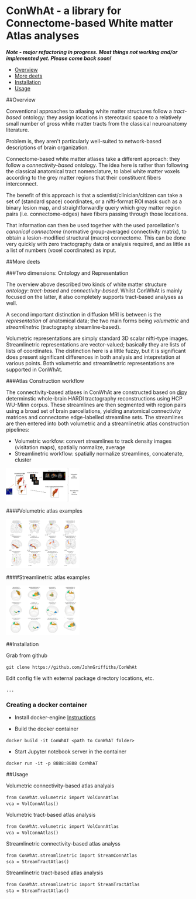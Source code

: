 # ConWhAt - a library for Connectome-based White matter Atlas analyses

***Note - major refactoring in progress. Most things not working and/or implemented yet. Please come back soon!***


- [Overview](#overview)  
- [More deets](#more-deets)  
- [Installation](#installation)  
- [Usage](#usage)  



##Overview

Conventional approaches to atlasing white matter structures follow a *tract-based* ontology: they assign locations in stereotaxic space to a relatively small number of gross white matter tracts from the classical neuroanatomy literature.

Problem is, they aren't particularly well-suited to network-based descriptions of brain organization.

Connectome-based white matter atlases take a different approach: they follow a *connectivity-based* ontology. The idea here is rather than following the classical anatomical tract nomenclature, to label white matter voxels according to the grey matter regions that their constituent fibers interconnect.

The benefit of this approach is that a scientist/clinician/citizen can take a set of (standard space) coordinates, or a nifti-format ROI mask such as a binary lesion map, and straightforwardly query which grey matter region pairs (i.e. connectome-edges) have fibers passing through those locations.

That information can then be used together with the used parcellation's *canonical connectome* (normative group-averaged connectivity matrix), to obtain a lesion-modified structural (macro) connectome. This can be done very quickly with zero tractography data or analysis required, and as little as a list of numbers (voxel coordinates) as input.


##More deets

###Two dimensions: Ontology and Representation

The overview above described two kinds of white matter structure *ontology*: *tract-based* and *connectivity-based*. Whilst ConWhAt is mainly focused on the latter, it also completely supports tract-based analyses as well.

A second important distinction in diffusion MRI is between is the *representation* of anatomical data; the two main forms being *volumetric* and *streamlinetric* (tractography streamline-based).

Volumetric representations are simply standard 3D scalar nifti-type images. Streamlinetric representations are
vector-valued; basically they are lists of lists of coordinates. The distinction here is a little fuzzy, but it is significant does present significant differences in both analysis and intepretation at various points. Both volumetric and streamlinetric representations are supported in ConWhAt.



###Atlas Construction workflow

The connectivity-based atlases in ConWhAt are constructed based on [dipy](http://nipy.org/dipy/) determinstic whole-brain HARDI tractography reconstructions using HCP WU-Minn corpus. These streamlines are then segmented with region pairs using a broad set of brain parcellations, yielding anatomical connectivity matrices and connectome edge-labelled streamline sets. The streamlines are then entered into both volumetric and a streamlinetric atlas construction pipelines:

- Volumetric workfow: convert streamlines to track density images (visitation maps), spatially normalize, average  
- Streamlinetric workflow: spatially normalize streamlines, concatenate, cluster

<img src="docs/figs/atlas_construction_fig.png" alt="Atlas Construction Process" style="width: 200px;"/>



####Volumetric atlas examples

<img src="docs/figs/volumetric_atlas_examples.png" alt="Volumetric Atlas" style="width: 200px;"/>

####Streamlinetric atlas examples

<img src="docs/figs/streamlinetric_atlas_examples.png" alt="Streamlinetric Atlas" style="width: 200px;"/>





##Installation

Grab from github

`git clone https://github.com/JohnGriffiths/ConWhAt`

Edit config file with external package directory locations, etc.

`...`


### Creating a docker container

- Install docker-engine [Instructions](https://docs.docker.com/engine/installation/)

- Build the docker container

`docker build -it ConWhAT <path to ConWhAT folder>`

- Start Jupyter notebook server in the container

`docker run -it -p 8888:8888 ConWhAT`

##Usage


Volumetric connectivity-based atlas analyais

`from ConWhAt.volumetric import VolConnAtlas`  
`vca = VolConnAtlas()`  


Volumetric tract-based atlas analysis

`from ConWhAt.volumetric import VolConnAtlas`  
`vca = VolConnAtlas()`  


Streamlinetric connectivity-based atlas analyss

`from ConWhAt.streamlinetric import StreamConnAtlas`    
`sca = StreamTractAtlas()`  


Streamlinetric tract-based atlas analysis

`from ConWhAt.streamlinetric import StreamTractAtlas`    
`sta = StreamTractAtlas()`
